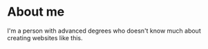 # About me

I'm a person with advanced degrees who doesn't know much about creating websites like this.
